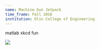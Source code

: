 ```yaml
---
name: Machine Gun Jetpack
time_frame: Fall 2016
institution: Olin College of Engineering
---
```

matlab xkcd fun

<a target="_blank" href="/imgs/modsim_poster.png"><img src="/imgs/modsim_poster.png"></a>
